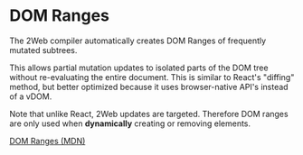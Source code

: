 # DOM Ranges

The 2Web compiler automatically creates DOM Ranges of frequently mutated
subtrees.

This allows partial mutation updates to isolated parts of the DOM tree without
re-evaluating the entire document.
This is similar to React's "diffing" method, but better optimized because it
uses browser-native API's instead of a vDOM.

Note that unlike React, 2Web updates are targeted.
Therefore DOM ranges are only used when **dynamically** creating or removing
elements.

[DOM Ranges (MDN)](https://developer.mozilla.org/en-US/docs/Web/API/Range)
